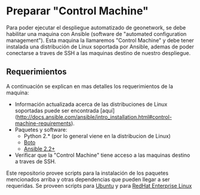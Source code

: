 # Preparar "Control Machine"

Para poder ejecutar el despliegue automatizado de geonetwork, se debe habilitar una maquina con Ansible (software de "automated configuration management"). Esta maquina la llamaremos "Control Machine" y debe tener instalada una distribución de Linux soportada por Ansible, ademas de poder conectarse a traves de SSH a las maquinas destino de nuestro despliegue.


## Requerimientos

A continuación se explican en mas detalles los requerimientos de la maquina:

* Información actualizada acerca de las distribuciones de Linux soportadas puede ser encontrada [aquí] (http://docs.ansible.com/ansible/intro_installation.html#control-machine-requirements).
* Paquetes y software:
  * Python 2.* (por lo general viene en la distribucion de Linux)
  * [Boto](https://github.com/boto/boto#installation)
  * [Ansible 2.2+](http://docs.ansible.com/ansible/intro_installation.html)
* Verificar que la "Control Machine" tiene acceso a las maquinas destino a traves de SSH.

Este repositorio provee scripts para la instalación de los paquetes mencionados arriba y otras dependencias que pueden llegar a ser requeridas. Se proveen scripts para [Ubuntu](../scripts/prepare-provisioner-ubuntu.sh) y para [RedHat Enterprise Linux](../scripts/prepare-provisioner-rhel.sh)
